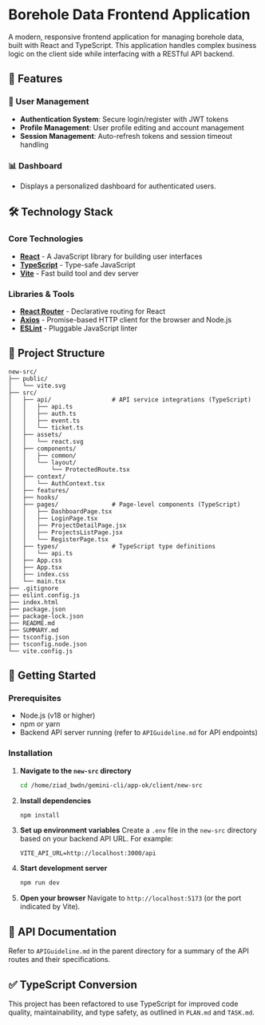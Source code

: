 # Borehole Data Frontend Application

A modern, responsive frontend application for managing borehole data, built with React and TypeScript. This application handles complex business logic on the client side while interfacing with a RESTful API backend.

## 🚀 Features

### 👤 User Management
- **Authentication System**: Secure login/register with JWT tokens
- **Profile Management**: User profile editing and account management
- **Session Management**: Auto-refresh tokens and session timeout handling

### 📊 Dashboard
- Displays a personalized dashboard for authenticated users.

## 🛠️ Technology Stack

### Core Technologies
- **[React](https://react.dev/)** - A JavaScript library for building user interfaces
- **[TypeScript](https://www.typescriptlang.org/)** - Type-safe JavaScript
- **[Vite](https://vitejs.dev/)** - Fast build tool and dev server

### Libraries & Tools
- **[React Router](https://reactrouter.com/)** - Declarative routing for React
- **[Axios](https://axios-http.com/)** - Promise-based HTTP client for the browser and Node.js
- **[ESLint](https://eslint.org/)** - Pluggable JavaScript linter

## 📁 Project Structure

```
new-src/
├── public/
│   └── vite.svg
├── src/
│   ├── api/                 # API service integrations (TypeScript)
│   │   ├── api.ts
│   │   ├── auth.ts
│   │   ├── event.ts
│   │   └── ticket.ts
│   ├── assets/
│   │   └── react.svg
│   ├── components/
│   │   ├── common/
│   │   └── layout/
│   │       └── ProtectedRoute.tsx
│   ├── context/
│   │   └── AuthContext.tsx
│   ├── features/
│   ├── hooks/
│   ├── pages/               # Page-level components (TypeScript)
│   │   ├── DashboardPage.tsx
│   │   ├── LoginPage.tsx
│   │   ├── ProjectDetailPage.jsx
│   │   ├── ProjectsListPage.jsx
│   │   └── RegisterPage.tsx
│   ├── types/               # TypeScript type definitions
│   │   └── api.ts
│   ├── App.css
│   ├── App.tsx
│   ├── index.css
│   └── main.tsx
├── .gitignore
├── eslint.config.js
├── index.html
├── package.json
├── package-lock.json
├── README.md
├── SUMMARY.md
├── tsconfig.json
├── tsconfig.node.json
└── vite.config.js
```

## 🚀 Getting Started

### Prerequisites
- Node.js (v18 or higher)
- npm or yarn
- Backend API server running (refer to `APIGuideline.md` for API endpoints)

### Installation

1.  **Navigate to the `new-src` directory**
    ```bash
    cd /home/ziad_bwdn/gemini-cli/app-ok/client/new-src
    ```

2.  **Install dependencies**
    ```bash
    npm install
    ```

3.  **Set up environment variables**
    Create a `.env` file in the `new-src` directory based on your backend API URL. For example:
    ```env
    VITE_API_URL=http://localhost:3000/api
    ```

4.  **Start development server**
    ```bash
    npm run dev
    ```

5.  **Open your browser**
    Navigate to `http://localhost:5173` (or the port indicated by Vite).

## 📖 API Documentation

Refer to `APIGuideline.md` in the parent directory for a summary of the API routes and their specifications.

## ✅ TypeScript Conversion

This project has been refactored to use TypeScript for improved code quality, maintainability, and type safety, as outlined in `PLAN.md` and `TASK.md`.